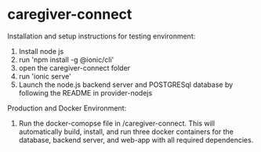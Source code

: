 # caregiver-connect

Installation and setup instructions for testing environment:
  1. Install node js
  2. run 'npm install -g @ionic/cli'
  3. open the caregiver-connect folder
  4. run 'ionic serve'
  5. Launch the node.js backend server and POSTGRESql database by following the README in provider-nodejs

Production and Docker Environment:
  1. Run the docker-comopse file in /caregiver-connect. This will automatically build, install, and run three docker containers for the database, backend server, and web-app with all required dependencies.

